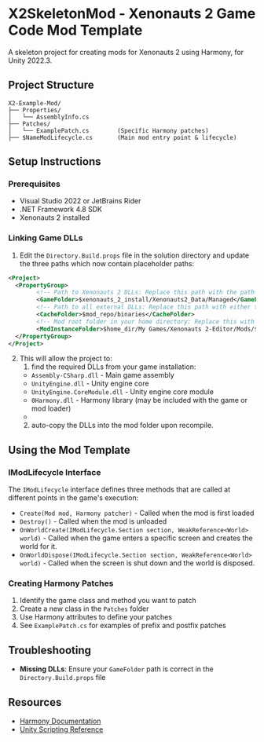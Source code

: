 # X2SkeletonMod - Xenonauts 2 Game Code Mod Template

A skeleton project for creating mods for Xenonauts 2 using Harmony, for Unity 2022.3.

## Project Structure

```
X2-Example-Mod/
├── Properties/
│   └── AssemblyInfo.cs
├── Patches/
│   └── ExamplePatch.cs        (Specific Harmony patches)
├── $NameModLifecycle.cs       (Main mod entry point & lifecycle)
```

## Setup Instructions

### Prerequisites

- Visual Studio 2022 or JetBrains Rider
- .NET Framework 4.8 SDK
- Xenonauts 2 installed

### Linking Game DLLs

1. Edit the `Directory.Build.props` file in the solution directory and update the three paths which now contain placeholder paths:

```xml
<Project>
  <PropertyGroup>
        <!-- Path to Xenonauts 2 DLLs: Replace this path with the path to Xenonaut's installation folder -->
        <GameFolder>$xenonauts_2_install/Xenonauts2_Data/Managed</GameFolder>
        <!-- Path to all external DLLs: Replace this path with either the path to Xenonaut's installation folder or your local cache folder if you are compiling against the code base. -->
        <CacheFolder>$mod_repo/binaries</CacheFolder>
        <!-- Mod root folder in your home directory: Replace this with the path to your mod's root folder (E.g. My Games/Xenonauts 2/Mods/<mod_name>) so the binaries will auto-copy on build.  -->
        <ModInstanceFolder>$home_dir/My Games/Xenonauts 2-Editor/Mods/$mod_identifier</ModInstanceFolder>
  </PropertyGroup>
</Project>
```

2. This will allow the project to: 
    1. find the required DLLs from your game installation:
      - `Assembly-CSharp.dll` - Main game assembly
      - `UnityEngine.dll` - Unity engine core
      - `UnityEngine.CoreModule.dll` - Unity engine core module
      - `0Harmony.dll` - Harmony library (may be included with the game or mod loader)
      - 
    2. auto-copy the DLLs into the mod folder upon recompile.

## Using the Mod Template

### IModLifecycle Interface

The `IModLifecycle` interface defines three methods that are called at different points in the game's execution:

- `Create(Mod mod, Harmony patcher)` - Called when the mod is first loaded
- `Destroy()` - Called when the mod is unloaded
- `OnWorldCreate(IModLifecycle.Section section, WeakReference<World> world)` - Called when the game enters a specific screen and creates the world for it.
- `OnWorldDispose(IModLifecycle.Section section, WeakReference<World> world)` - Called when the screen is shut down and the world is disposed.

### Creating Harmony Patches

1. Identify the game class and method you want to patch
2. Create a new class in the `Patches` folder
3. Use Harmony attributes to define your patches
4. See `ExamplePatch.cs` for examples of prefix and postfix patches

## Troubleshooting

- **Missing DLLs**: Ensure your `GameFolder` path is correct in the `Directory.Build.props` file

## Resources

- [Harmony Documentation](https://harmony.pardeike.net/articles/intro.html)
- [Unity Scripting Reference](https://docs.unity3d.com/ScriptReference/)